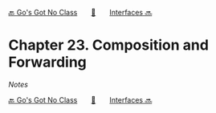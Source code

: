 [🔙 Go's Got No Class][previous-chapter]&nbsp;&nbsp;&nbsp;&nbsp;&nbsp;&nbsp;&nbsp;[🏡][readme]&nbsp;&nbsp;&nbsp;&nbsp;&nbsp;&nbsp;&nbsp;[Interfaces 🔜][upcoming-chapter]

# Chapter 23. Composition and Forwarding

_Notes_

[🔙 Go's Got No Class][previous-chapter]&nbsp;&nbsp;&nbsp;&nbsp;&nbsp;&nbsp;&nbsp;[🏡][readme]&nbsp;&nbsp;&nbsp;&nbsp;&nbsp;&nbsp;&nbsp;[Interfaces 🔜][upcoming-chapter]

[readme]: README.md
[previous-chapter]: ch22-gos-got-no-class.md
[upcoming-chapter]: ch24-interfaces.md